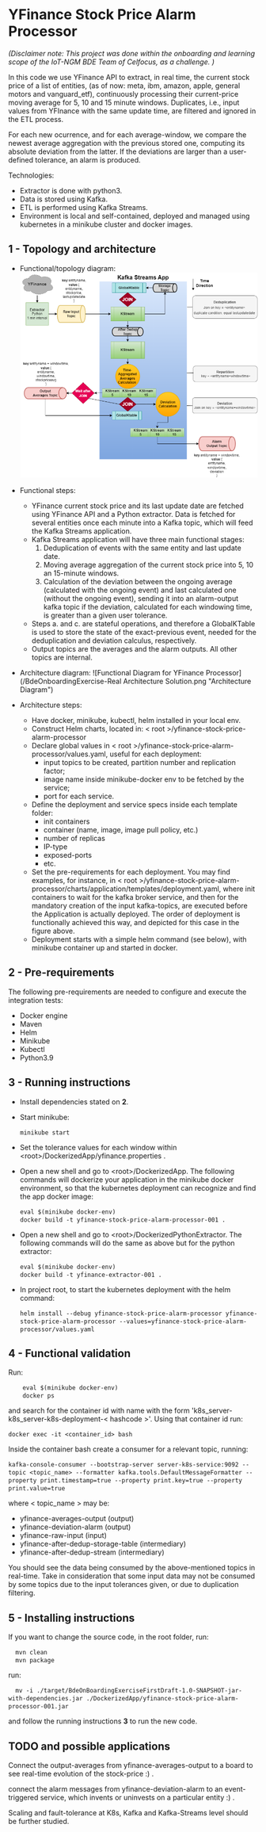 # YFinance Stock Price Alarm Processor

_(Disclaimer note:
This project was done within the onboarding and learning scope of the IoT-NGM BDE Team of Celfocus, as a challenge.
)_


In this code we use YFinance API to extract, in real time, the current stock price of a list of entities,
(as of now: meta, ibm, amazon, apple, general motors and vanguard_etf), continuously 
processing their current-price moving average for 5, 10 and 15 minute windows. 
Duplicates, i.e., input values from YFInance with the same update time, are filtered and ignored in the ETL process.


For each new ocurrence, and for each average-window,
we compare the newest average aggregation with the previous stored one,
computing its absolute deviation from the latter.
If the deviations are larger than a user-defined tolerance, an alarm is produced.


Technologies:
- Extractor is done with python3.
- Data is stored using Kafka.
- ETL is performed using Kafka Streams.
- Environment is local and self-contained, deployed and managed using kubernetes in a minikube cluster and docker images.


## 1 -  Topology and  architecture
- Functional/topology diagram:
![Functional Diagram for YFinance Processor](/BdeOnboardingExercise-RealSolution.png "Functional/topology Diagram")
- Functional steps:
  - YFinance current stock price and its last update date are fetched using YFinance API 
  and a Python extractor. Data is fetched for several entities once each minute into a Kafka topic, which 
  will feed the Kafka Streams application.
  - Kafka Streams application will have three main functional stages:
    1. Deduplication of events with the same entity and last update date.
    2. Moving average aggregation of the current stock price into 5, 10 an 15-minute windows.
    3. Calculation of the deviation between the ongoing average (calculated with the ongoing event) and last calculated 
    one (without the ongoing event), sending it into an alarm-output kafka topic if the deviation,
    calculated for each windowing time, is greater than a given user tolerance.
  - Steps a. and c. are stateful operations, and therefore a GlobalKTable is used to store the state of the exact-previous
event, needed for the deduplication and deviation calculus, respectively.
  - Output topics are the averages and the alarm outputs. All other topics are internal.

  
- Architecture diagram:
![Functional Diagram for YFinance Processor](/BdeOnboardingExercise-Real Architecture Solution.png "Architecture Diagram")

- Architecture steps:
  - Have docker, minikube, kubectl, helm installed in your local env.
  - Construct Helm charts, located in: < root >/yfinance-stock-price-alarm-processor
  - Declare global values in < root >/yfinance-stock-price-alarm-processor/values.yaml, 
useful for each deployment:
    - input topics to be created, partition number and replication factor;
    - image name inside minikube-docker env to be fetched by the service;
    - port for each service.
  - Define the deployment and service specs inside each template folder:
    - init containers
    - container (name, image, image pull policy, etc.)
    - number of replicas
    - IP-type
    - exposed-ports
    - etc.
  - Set the pre-requirements for each deployment. You may find examples, for instance, in
    < root >/yfinance-stock-price-alarm-processor/charts/application/templates/deployment.yaml,
  where init containers to wait for the kafka broker service, and then for the mandatory creation 
  of the input kafka-topics, are executed before the Application is actually deployed. The order
  of deployment is functionally achieved this way, and depicted for this case in the figure above.
  - Deployment starts with a simple helm command (see below), with minikube container up and started in docker.

## 2 - Pre-requirements
The following pre-requirements are needed to configure and execute the integration tests:
* Docker engine
* Maven
* Helm
* Minikube
* Kubectl
* Python3.9

## 3 - Running instructions

- Install dependencies stated on **2**.
- Start minikube:

      minikube start

- Set the tolerance values for each window within \<root>/DockerizedApp/yfinance.properties .
- Open a new shell and go to \<root>/DockerizedApp. 
The following commands will dockerize your application in the minikube docker environment,
so that the kubernetes deployment can recognize and find the app docker image:

      eval $(minikube docker-env) 
      docker build -t yfinance-stock-price-alarm-processor-001 .

- Open a new shell and go to \<root>/DockerizedPythonExtractor. The following
commands will do the same as above but for the python extractor:
  
      eval $(minikube docker-env)
      docker build -t yfinance-extractor-001 .
- In project root, to start the kubernetes deployment with the helm command:

      helm install --debug yfinance-stock-price-alarm-processor yfinance-stock-price-alarm-processor --values=yfinance-stock-price-alarm-processor/values.yaml          

## 4 - Functional validation

Run:

        eval $(minikube docker-env)
        docker ps

and search for the container id with name with the form 'k8s_server-k8s_server-k8s-deployment-< hashcode >'.
Using that container id run:

    docker exec -it <container_id> bash

Inside the container bash create a consumer for a relevant topic, running:

    kafka-console-consumer --bootstrap-server server-k8s-service:9092 --topic <topic_name> --formatter kafka.tools.DefaultMessageFormatter --property print.timestamp=true --property print.key=true --property print.value=true 

where < topic_name > may be:
- yfinance-averages-output (output)
- yfinance-deviation-alarm (output)
- yfinance-raw-input (input)
- yfinance-after-dedup-storage-table (intermediary)
- yfinance-after-dedup-stream (intermediary)

You should see the data being consumed by the above-mentioned topics
in real-time. Take in consideration that some input data may not be consumed by some 
topics due to the input tolerances given, or due to duplication filtering.

## 5 - Installing instructions

If you want to change the source code, in the root folder, run:

      mvn clean
      mvn package

run:

      mv -i ./target/BdeOnBoardingExerciseFirstDraft-1.0-SNAPSHOT-jar-with-dependencies.jar ./DockerizedApp/yfinance-stock-price-alarm-processor-001.jar

and follow the running instructions **3** to run the new code.

## TODO and possible applications
Connect the output-averages from yfinance-averages-output to a board to see real-time evolution
of the stock-price :) .

connect the alarm messages from yfinance-deviation-alarm to an event-triggered service, which invents or uninvests
on a particular entity :) .

Scaling and fault-tolerance at K8s, Kafka and Kafka-Streams level should be further studied.

